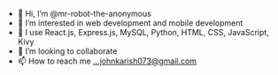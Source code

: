 - 👋 Hi, I’m @mr-robot-the-anonymous
- 👀 I’m interested in web development and mobile development
- 🌱 I use React.js, Express.js, MySQL, Python, HTML, CSS, JavaScript, Kivy
- 💞️ I’m looking to collaborate 
- 📫 How to reach me ...johnkarish073@gmail.com

<!---
mr-robot-the-anonymous/mr-robot-the-anonymous is a ✨ special ✨ repository because its `README.md` (this file) appears on your GitHub profile.
You can click the Preview link to take a look at your changes.
--->
